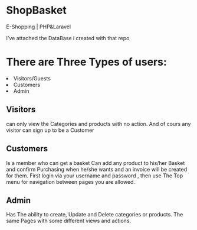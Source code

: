 # ShopBasket
E-Shopping | PHP&amp;Laravel

I've attached the DataBase i created with that repo 

# There are Three Types of users:
<li> Visitors/Guests </li>
<li> Customers </li>
<li> Admin </li>

## Visitors
can only view the Categories and products with no action. And of cours any visitor can sign up to be a Customer

## Customers 
Is a member who can get a basket Can add any product to his/her Basket and confirm Purchasing when he/she wants and an invoice will be created for them. 
First login via your username and password , then use The Top menu for navigation between pages you are allowed.

## Admin 
Has The ability to create, Update and Delete categories or products. The same Pages with some different views and actions.

